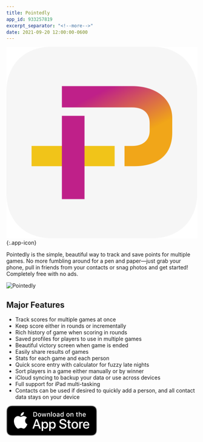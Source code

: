 ```yaml
---
title: Pointedly
app_id: 933257819
excerpt_separator: "<!--more-->"
date: 2021-09-20 12:00:00-0600
---
```


![Pointedly](/assets/images/PointedlyIcon.png){:.app-icon}

Pointedly is the simple, beautiful way to track and save points for multiple games. No more fumbling around for a pen and paper—just grab your phone, pull in friends from your contacts or snag photos and get started! Completely free with no ads.

<!--more-->

![Pointedly](https://media.bsn.design/images/pointedly/PointedlyBanner-min.jpeg)

## Major Features

- Track scores for multiple games at once
- Keep score either in rounds or incrementally
- Rich history of game when scoring in rounds
- Saved profiles for players to use in multiple games
- Beautiful victory screen when game is ended
- Easily share results of games
- Stats for each game and each person
- Quick score entry with calculator for fuzzy late nights
- Sort players in a game either manually or by winner
- iCloud syncing to backup your data or use across devices
- Full support for iPad multi-tasking
- Contacts can be used if desired to quickly add a person, and all contact data stays on your device

[![Download](https://raw.githubusercontent.com/benjaminsnorris/media.bsn.design/gh-pages/images/app-store-badge.svg)](https://itunes.apple.com/app/apple-store/id933257819?pt=2131643&ct=BSNDesignWebsite&mt=8)